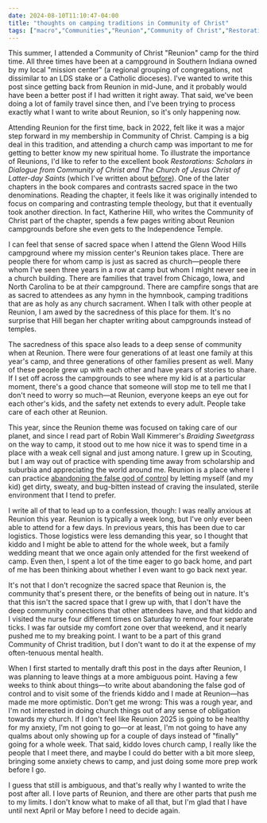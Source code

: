 ```yaml
---
date: 2024-08-10T11:10:47-04:00
title: "thoughts on camping traditions in Community of Christ"
tags: ["macro","Communities","Reunion","Community of Christ","Restorations","anxiety","Independence Temple","Braiding Sweetgrass","Robin Wall Kimmerer"]
---
```

This summer, I attended a Community of Christ "Reunion" camp for the third time. All three times have been at a campground in Southern Indiana owned by my local "mission center" (a regional grouping of congregations, not dissimilar to an LDS stake or a Catholic dioceses). I've wanted to write this post since getting back from Reunion in mid-June, and it probably would have been a better post if I had written it right away. That said, we've been doing a lot of family travel since then, and I've been trying to process exactly what I want to write about Reunion, so it's only happening now. 

Attending Reunion for the first time, back in 2022, felt like it was a major step forward in my membership in Community of Christ. Camping is a big deal in this tradition, and attending a church camp was important to me for getting to better know my new spiritual home. To illustrate the importance of Reunions, I'd like to refer to the excellent book *Restorations: Scholars in Dialogue from Community of Christ and The Church of Jesus Christ of Latter-day Saints* (which I've written about [before](https://spencergreenhalgh.com/tags/restorations/)). One of the later chapters in the book compares and contrasts sacred space in the two denominations. Reading the chapter, it feels like it was originally intended to focus on comparing and contrasting temple theology, but that it eventually took another direction. In fact, Katherine Hill, who writes the Community of Christ part of the chapter, spends a few pages writing about Reunion campgrounds before she even gets to the Independence Temple. 

I can feel that sense of sacred space when I attend the Glenn Wood Hills campground where my mission center's Reunion takes place. There are people there for whom camp is just as sacred as church—people there whom I've seen three years in a row at camp but whom I might never see in a church building. There are families that travel from Chicago, Iowa, and North Carolina to be at *their* campground. There are campfire songs that are as sacred to attendees as any hymn in the hymnbook, camping traditions that are as holy as any church sacrament. When I talk with other people at Reunion, I am awed by the sacredness of this place for them. It's no surprise that Hill began her chapter writing about campgrounds instead of temples. 

The sacredness of this space also leads to a deep sense of community when at Reunion. There were four generations of at least one family at this year's camp, and three generations of other families present as well. Many of these people grew up with each other and have years of stories to share. If I set off across the campgrounds to see where my kid is at a particular moment, there's a good chance that someone will stop me to tell me that I don't need to worry so much—at Reunion, everyone keeps an eye out for each other's kids, and the safety net extends to every adult. People take care of each other at Reunion.

This year, since the Reunion theme was focused on taking care of our planet, and since I read part of Robin Wall Kimmerer's *Braiding Sweetgrass* on the way to camp, it stood out to me how nice it was to spend time in a place with a weak cell signal and just among nature. I grew up in Scouting, but I am way out of practice with spending time away from scholarship and suburbia and appreciating the world around me. Reunion is a place where I can practice [abandoning the false god of control](https://spencergreenhalgh.com/communities/abandoning-the-false-god-of-control/) by letting myself (and my kid) get dirty, sweaty, and bug-bitten instead of craving the insulated, sterile environment that I tend to prefer.

I write all of that to lead up to a confession, though: I was really anxious at Reunion this year. Reunion is typically a week long, but I've only ever been able to attend for a few days. In previous years, this has been due to car logistics. Those logistics were less demanding this year, so I thought that kiddo and I might be able to attend for the whole week, but a family wedding meant that we once again only attended for the first weekend of camp. Even then, I spent a lot of the time eager to go back home, and part of me has been thinking about whether I even want to go back next year.

It's not that I don't recognize the sacred space that Reunion is, the community that's present there, or the benefits of being out in nature. It's that this isn't the sacred space that I grew up with, that I don't have the deep community connections that other attendees have, and that kiddo and I visited the nurse four different times on Saturday to remove four separate ticks. I was far outside my comfort zone over that weekend, and it nearly pushed me to my breaking point. I want to be a part of this grand Community of Christ tradition, but I don't want to do it at the expense of my often-tenuous mental health.

When I first started to mentally draft this post in the days after Reunion, I was planning to leave things at a more ambiguous point. Having a few weeks to think about things—to write about abandoning the false god of control and to visit some of the friends kiddo and I made at Reunion—has made me more optimistic. Don't get me wrong: This was a rough year, and I'm not interested in doing church things out of any sense of obligation towards my church. If I don't feel like Reunion 2025 is going to be healthy for my anxiety, I'm not going to go—or at least, I'm not going to have any qualms about only showing up for a couple of days instead of "finally" going for a whole week. That said, kiddo loves church camp, I really like the people that I meet there, and maybe I could do better with a bit more sleep, bringing some anxiety chews to camp, and just doing some more prep work before I go.

I guess that still is ambiguous, and that's really why I wanted to write the post after all. I love parts of Reunion, and there are other parts that push me to my limits. I don't know what to make of all that, but I'm glad that I have until next April or May before I need to decide again.